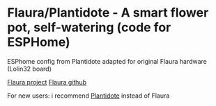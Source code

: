 # Flaura/Plantidote - A smart flower pot, self-watering (code for ESPHome)

ESPhome config from Plantidote adapted for original Flaura hardware (Lolin32 board)

[Flaura project](https://www.thingiverse.com/thing:4921885)
[Flaura github](https://github.com/FlauraPlantPot/Flaura)

For new users: i recommend [Plantidote](https://github.com/MikeBailleul/plantidote-smart-flower-pot) instead of Flaura
